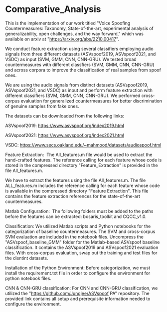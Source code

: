 # Comparative_Analysis
This is the implementation of our work titled "Voice Spoofing Countermeasures: Taxonomy, State-of-the-art, experimental analysis of generalizability, open challenges, and the way forward," which was available on arxiv at "https://arxiv.org/abs/2210.00417".

We conduct feature extraction using several classifiers employing audio signals from three different datasets (ASVspoof2019, ASVspoof2021, and VSDC) as input (SVM, GMM, CNN, CNN-GRU). We tested broad countermeasures with different classfiers (SVM, GMM, CNN, CNN-GRU) and across corpora to improve the classification of real samples from spoof ones. 

We are using the audio signals from distinct datasets (ASVspoof2019, ASVspoof2021, and VSDC) as input and perform feature extraction with different classifiers (SVM, GMM, CNN, CNN-GRU). We performed cross-corpus evaluation for generalized countermeasures for better discrimination of genuine samples from fake ones.

The datasets can be downloaded from the following links:

  ASVspoof2019: https://www.asvspoof.org/index2019.html
  
  ASVspoof2021: https://www.asvspoof.org/index2021.html
  
  VSDC: https://www.secs.oakland.edu/~mahmood/datasets/audiospoof.html


Feature Extraction: 
The All_features.m file would be used to extract the hand-crafted features. The reference calling for each feature whose code is stored in the compressed directory "Feature_Extraction" is provided in the file All_features.m.

We have to extract the features using the file All_features.m. The file ALL_features.m includes the reference calling for each feature whose code is available in the compressed directory "Feature Extraction". This file contains the feature extraction references for the state-of-the-art countermeasures. 

Matlab Configuration: 
The following folders must be added to the paths before the features can be extracted: bosaris_toolkit and CQCC_v1.0. 

Classification:
We utilized Matlab scripts and Python notebooks for the categorization of baseline countermeasures. The SVM and cross-corpus SVM evaluation are included in the notebook files. Uncompress the "ASVspoof_baseline_GMM" folder for the Matlab-based ASVspoof baseline classification. It contains the ASVspoof2019 and ASVspoof2021 evaluation files.  With cross-corpus evaluation, swap out the training and test files for the disntint datasets.

Installation of the Python Environment:
Before categorization, we must install the requirement.txt file in order to configure the environment for python notebook files.

CNN & CNN-GRU classification:
For CNN and CNN-GRU classification, we utilized the "https://github.com/Jungjee/ASVspoof PA" repository. The provided link contains all setup and prerequisite information needed to configure the environment. 
